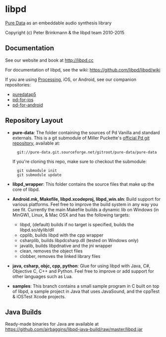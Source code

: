 libpd
=====

[Pure Data](http://puredata.info) as an embeddable audio synthesis library

Copyright (c) Peter Brinkmann & the libpd team 2010-2015

Documentation
-------------

See our website and book at <http://libpd.cc>

For documentation of libpd, see the wiki: <https://github.com/libpd/libpd/wiki>

If you are using [Processing](http://processing.org), iOS, or Android, see our companion repositories:

* [puredatap5](https://github.com/libpd/puredatap5)
* [pd-for-ios](https://github.com/libpd/pd-for-ios)
* [pd-for-android](https://github.com/libpd/pd-for-android)

Repository Layout
-----------------

  * **pure-data**: The folder containing the sources of Pd Vanilla and standard
      externals. This is a git submodule of Miller Puckette's [official Pd
      git repository](http://sourceforge.net/p/pure-data/pure-data/ci/master/tree), available at:  
	  
          git://pure-data.git.sourceforge.net/gitroot/pure-data/pure-data  
	  
	  If you're cloning this repo, make sure to checkout the submodule:  
	  
	      git submodule init
		  git submodule update

  * **libpd_wrapper**: This folder contains the source files that make up the core
      of libpd.

  * **Android.mk, Makefile, libpd.xcodeproj, libpd_win.sln**: Build support for
      various platforms. Feel free to improve the build system in any way you see fit.
	  Currently the main Makefile builds a dynamic lib on Windows (in MinGW), Linux, &
	  Mac OSX and has the following targets: 
      - libpd, (default) builds if no target is specified, builds the libpd.so/dylib/dll
      - cpplib, builds libpd with the cpp wrapper
	  - csharplib, builds libpdcsharp.dll (tested on Windows only)
      - javalib, builds libpdnative and the jni wrapper
      - clean, removes the object files
      - clobber, removes the linked library files

  * **java, csharp, objc, cpp, python**: Glue for using libpd with Java, C#, Objective C,
      C++ and Python.  Feel free to improve or add support for other languages 
      such as Lua.

  * **samples**: This branch contains a small sample program in C built on top
      of libpd, a sample project in Java that uses JavaSound, and the cppTest & iOSTest Xcode projects.

Java Builds
-----------

Ready-made binaries for Java are available at
<https://github.com/airbaggins/libpd-java-build/raw/master/libpd.jar>

